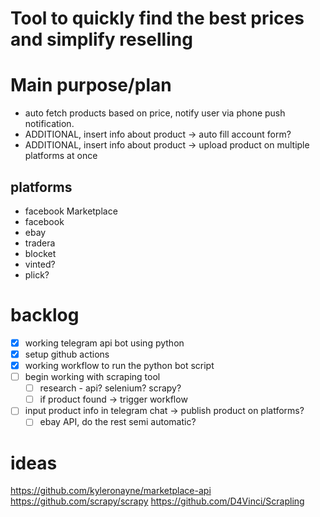# Tool to quickly find the best prices and simplify reselling

# Main purpose/plan
- auto fetch products based on price, notify user via phone push notification.
- ADDITIONAL, insert info about product -> auto fill account form? 
- ADDITIONAL, insert info about product -> upload product on multiple platforms at once

## platforms 
- facebook Marketplace
- facebook 
- ebay
- tradera
- blocket
- vinted?
- plick?

# backlog
- [x] working telegram api bot using python
- [x] setup github actions
- [x] working workflow to run the python bot script
- [ ] begin working with scraping tool
    - [ ] research - api? selenium? scrapy?
    - [ ] if product found -> trigger workflow
- [ ] input product info in telegram chat -> publish product on platforms?
    - [ ] ebay API, do the rest semi automatic?

# ideas
https://github.com/kyleronayne/marketplace-api
https://github.com/scrapy/scrapy
https://github.com/D4Vinci/Scrapling